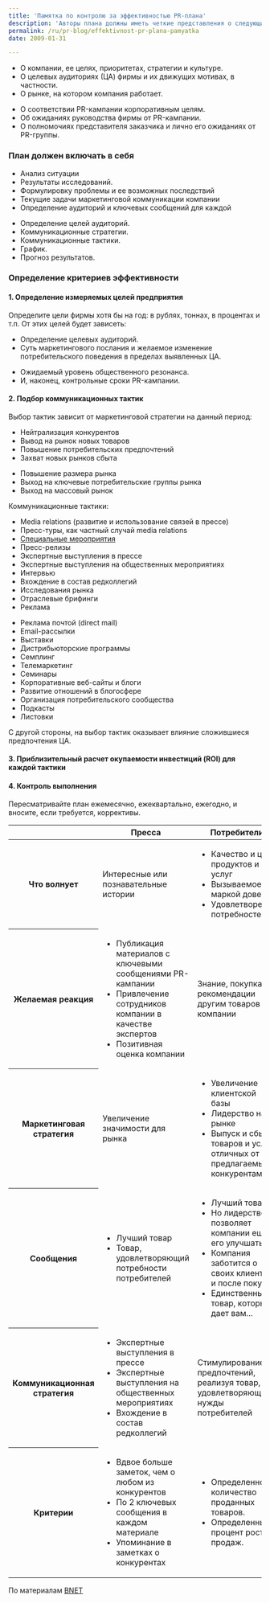 ```yaml
---
title: 'Памятка по контролю за эффективностью PR-плана'
description: 'Авторы плана должны иметь четкие представления о следующих вещах О компании, ее целях, приоритетах, стратегии и культуре. О целевых аудиториях (ЦА) фирмы и их движущих мотивах, в частности. О рынке, на котором компания работает.'
permalink: /ru/pr-blog/effektivnost-pr-plana-pamyatka
date: 2009-01-31

---
```


<div class="cfx_left">

<ul class="col1_2">
<li>О компании, ее целях, приоритетах, стратегии и культуре.</li>
<li>О целевых аудиториях (ЦА) фирмы и их движущих мотивах, в частности.</li>
<li>О рынке, на котором компания работает.</li>
</ul>

<ul class="col2_2">
<li>О соответствии PR-кампании корпоративным целям.</li>
<li>Об ожиданиях руководства фирмы от PR-кампании.</li>
<li>О полномочиях представителя заказчика и лично его ожиданиях от PR-группы.</li>
</ul>

</div>

<h3>План должен включать в себя</h3>

<div class="cfx_left">

<ul class="col1_2">
<li>Анализ ситуации</li>
<li>Результаты исследований.</li>
<li>Формулировку проблемы и ее возможных последствий</li>
<li>Текущие задачи маркетинговой коммуникации компании</li>
<li>Определение аудиторий и ключевых сообщений для каждой</li>
</ul>

<ul class="col2_2">
<li>Определение целей аудиторий.</li>
<li>Коммуникационные стратегии.</li>
<li>Коммуникационные тактики.</li>
<li>График.</li>
<li>Прогноз результатов.</li>
</ul>

</div>

<h3>Определение критериев эффективности</h3>

<h4 class="caption">1. Определение измеряемых целей предприятия</h4>

<p class="list-caption">Определите цели фирмы хотя бы на год: в рублях, тоннах, в процентах и т.п. От этих целей будет зависеть:</p>
<div class="cfx_left">

<ul class="col1_2">
<li>Определение целевых аудиторий.</li>
<li>Суть маркетингового послания и желаемое изменение потребительского поведения в пределах выявленных ЦА.</li>
</ul>

<ul class="col2_2">
<li>Ожидаемый уровень общественного резонанса.</li>
<li>И, наконец, контрольные сроки PR-кампании.</li>
</ul>

</div>

<h4 class="caption">2. Подбор коммуникационных тактик</h4>

<p class="list-caption">Выбор тактик зависит от маркетинговой стратегии на данный период:</p>
<div class="cfx_left">

<ul class="col1_2">
<li>Нейтрализация конкурентов</li>
<li>Вывод на рынок новых товаров</li>
<li>Повышение потребительских предпочтений</li>
<li>Захват новых рынков сбыта</li>
</ul>

<ul class="col2_2">
<li>Повышение размера рынка</li>
<li>Выход на ключевые потребительские группы рынка</li>
<li>Выход на массовый рынок</li>
</ul>

</div>

<p class="list-caption">Коммуникационные тактики:</p>
<div class="cfx_left">

<ul class="col1_2">
<li>Media relations (развитие и использование связей в прессе)</li>
<li>Пресс-туры, как частный случай media relations</li>
<li><a href="/ru/services/event-management">Специальные мероприятия</a></li>
<li>Пресс-релизы</li>
<li>Экспертные выступления в прессе</li>
<li>Экспертные выступления на общественных мероприятиях</li>
<li>Интервью</li>
<li>Вхождение в состав редколлегий</li>
<li>Исследования рынка</li>
<li>Отраслевые брифинги</li>
<li>Реклама</li>
</ul>

<ul class="col2_2">
<li>Реклама почтой (direct mail)</li>
<li>Email-рассылки</li>
<li>Выставки</li>
<li>Дистрибьюторские  программы</li>
<li>Семплинг</li>
<li>Телемаркетинг</li>
<li>Семинары</li>
<li>Корпоративные веб-сайты и блоги</li>
<li>Развитие отношений в блогосфере</li>
<li>Организация потребительского сообщества</li>
<li>Подкасты</li>
<li>Листовки</li>
</ul>

</div>
<p>С другой стороны, на выбор тактик оказывает влияние сложившиеся предпочтения ЦА.</p>
<h4 class="caption">3. <strong>Приблизительный </strong> расчет окупаемости инвестиций (ROI) для каждой тактики</h4>

<h4 class="caption">4. Контроль выполнения</h4>
<p>Пересматривайте план ежемесячно, ежеквартально, ежегодно, и вносите, если требуется, коррективы.</p>
<table>

<thead>

<tr>

<th></th>

<th scope="col">Пресса</th>

<th scope="col">Потребители</th>

</tr>

</thead>

<tbody>

<tr>

<th scope="row">Что волнует</th>

<td>Интересные или познавательные истории</td>

<td>

<ul class="unmarked">
<li>Качество и цена продуктов и услуг</li>
<li>Вызываемое маркой доверие</li>
<li>Удовлетворение потребностей</li>
</ul>

</td>

</tr>

<tr class="odd">

<th scope="row">Желаемая реакция</th>

<td>

<ul class="unmarked">
<li>Публикация материалов с ключевыми сообщениями PR-кампании</li>
<li>Привлечение сотрудников компании в качестве экспертов</li>
<li>Позитивная оценка компании</li>
</ul>

</td>

<td>Знание, покупка и рекомендации другим товаров компании</td>

</tr>

<tr>

<th scope="row">Маркетинговая стратегия</th>

<td>Увеличение значимости для рынка</td>

<td>

<ul class="unmarked">
<li>Увеличение клиентской базы</li>
<li>Лидерство на рынке</li>
<li>Выпуск и сбыт товаров и услуг, отличных от предлагаемых конкурентами</li>
</ul>

</td>

</tr>

<tr class="odd">

<th scope="row">Сообщения</th>

<td>

<ul class="unmarked">
<li>Лучший товар</li>
<li>Товар, удовлетворяющий потребности потребителей</li>
</ul>

</td>

<td>

<ul class="unmarked">
<li>Лучший товар</li>
<li>Но лидерство позволяет компании еще его улучшать</li>
<li>Компания заботится о своих клиентах и после покупки</li>
<li>Единственный товар, который дает вам...</li>
</ul>

</td>

</tr>

<tr>

<th scope="row">Коммуникационная стратегия</th>

<td>

<ul class="unmarked">
<li>Экспертные выступления в прессе</li>
<li>Экспертные выступления на общественных мероприятиях</li>
<li>Вхождение в состав редколлегий</li>
</ul>

</td>

<td>Стимулирование предпочтений, реализуя товар, удовлетворяющий нужды потребителей</td>

</tr>

<tr class="odd">

<th scope="row">Критерии</th>

<td>

<ul class="unmarked">
<li>Вдвое больше заметок, чем о любом из конкурентов</li>
<li>По 2 ключевых сообщения в каждом материале</li>
<li>Упоминание в заметках о конкурентах</li>
</ul>

</td>

<td>

<ul class="unmarked">
<li>Определенное количество проданных товаров.</li>
<li>Определенный процент роста продаж.</li>
</ul>

</td>

</tr>

</tbody>

</table>
<p>По материалам <a href="http://jobfunctions.bnet.com/abstract.aspx?docid=324129&amp;tag=content;col1" target="_blank" rel="noopener noreferrer">BNET</a></p>

